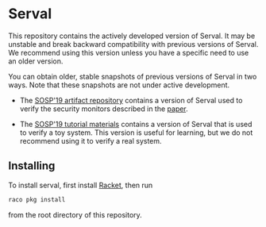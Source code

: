 # Serval

This repository contains the actively developed version of
Serval.  It may be unstable and break backward compatibility
with previous versions of Serval.  We recommend using this version
unless you have a specific need to use an older version.


You can obtain older, stable snapshots of previous versions of Serval
in two ways. Note that these snapshots are not under active development.

- The [SOSP'19 artifact repository](https://github.com/uw-unsat/serval-sosp19)
  contains a version of Serval used to verify the security monitors described
  in the [paper](https://unsat.cs.washington.edu/papers/nelson-serval.pdf).

- The [SOSP'19 tutorial materials](https://github.com/uw-unsat/serval-tutorial-sosp19)
  contains a version of Serval that is used to verify a toy system. This version
  is useful for learning, but we do not recommend using it to verify a real system.

## Installing

To install serval, first install [Racket](https://racket-lang.org), then run

```sh
raco pkg install
```

from the root directory of this repository.
